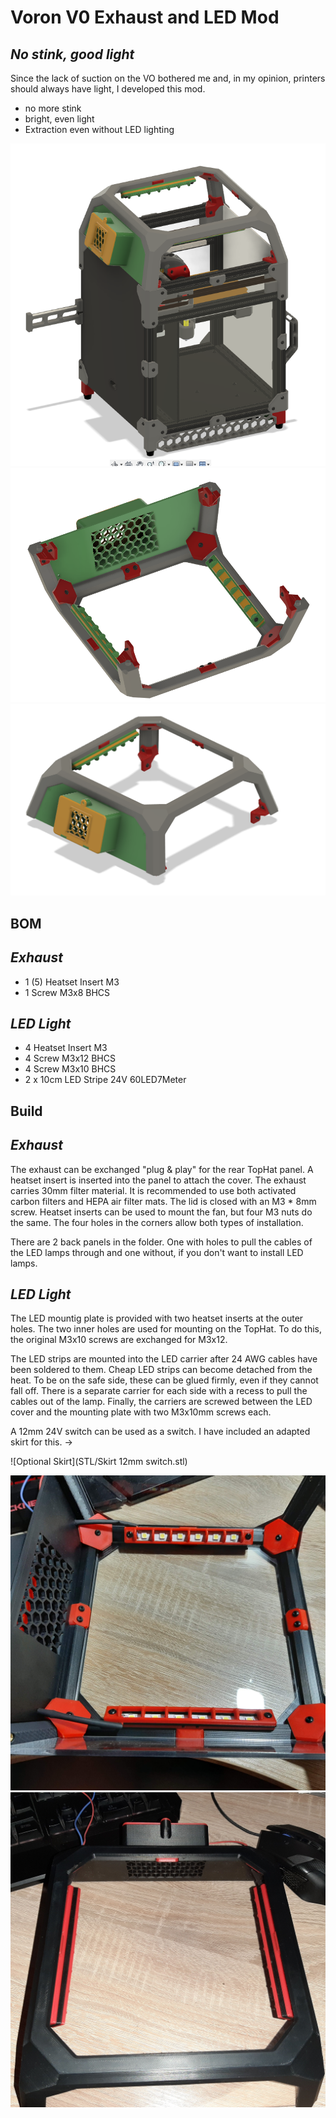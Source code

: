 # Voron V0 Exhaust and LED Mod
## _No stink, good light_

Since the lack of suction on the VO bothered me and, in my opinion, printers should always have light, I developed this mod.

- no more stink
- bright, even light
- Extraction even without LED lighting

![Konstruktion_1](img/Konstruktion_1.PNG)
![Konstruktion_2](img/Konstruktion_2.PNG)
![Konstruktion_3](img/Konstruktion_3.PNG)

## BOM
## _Exhaust_

- 1 (5) Heatset Insert M3
- 1 Screw M3x8 BHCS

## _LED Light_

- 4 Heatset Insert M3
- 4 Screw M3x12 BHCS
- 4 Screw M3x10 BHCS
- 2 x 10cm LED Stripe 24V 60LED7Meter

## Build

## _Exhaust_

The exhaust can be exchanged "plug & play" for the rear TopHat panel. A heatset insert is inserted into the panel to attach the cover. The exhaust carries 30mm filter material. 
It is recommended to use both activated carbon filters and HEPA air filter mats. The lid is closed with an M3 * 8mm screw.
Heatset inserts can be used to mount the fan, but four M3 nuts do the same. The four holes in the corners allow both types of installation.

There are 2 back panels in the folder. One with holes to pull the cables of the LED lamps through and one without, if you don't want to install LED lamps.


## _LED Light_

The LED mountig plate is provided with two heatset inserts at the outer holes. The two inner holes are used for mounting on the TopHat. To do this, the original M3x10 screws are exchanged for M3x12.

The LED strips are mounted into the LED carrier after 24 AWG cables have been soldered to them. Cheap LED strips can become detached from the heat. To be on the safe side, these can be glued firmly, even if they cannot fall off. 
There is a separate carrier for each side with a recess to pull the cables out of the lamp.
Finally, the carriers are screwed between the LED cover and the mounting plate with two M3x10mm screws each.

A 12mm 24V switch can be used as a switch. I have included an adapted skirt for this. -> 


![Optional Skirt](STL/Skirt 12mm switch.stl)

![Foto_1](img/Foto_1.jpg)
![Foto_2](img/Foto_2.jpg)